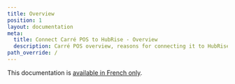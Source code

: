```yaml
---
title: Overview
position: 1
layout: documentation
meta:
  title: Connect Carré POS to HubRise - Overview
  description: Carré POS overview, reasons for connecting it to HubRise and summary of integrated features. Synchronise data between your EPOS and your apps.
path_override: /
---
```


This documentation is [available in French only](/fr/apps/carre-pos).